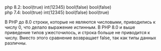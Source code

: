 php 8.2: bool(true) int(12345) bool(false) bool(false)  
php 7.4: bool(true) int(12345) bool(false) bool(true) 

В PHP до 8.0 строки, которые не являются числовыми, приводились к числу 0, что делало выражение истинным.
В PHP 8.0 и выше приведение типов ужесточилось, и строка больше не приводится к числу. Вместо этого сравнение возвращает false, так как типы данных различны.